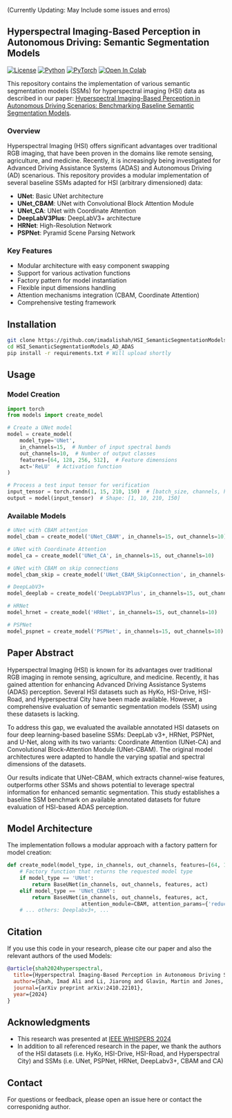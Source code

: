 (Currently Updating: May Include some issues and erros)

## Hyperspectral Imaging-Based Perception in Autonomous Driving: Semantic Segmentation Models

[![License](https://img.shields.io/badge/License-MIT-blue.svg)](https://opensource.org/licenses/MIT)
[![Python](https://img.shields.io/badge/Python-3.8%2B-blue)](https://www.python.org/)
[![PyTorch](https://img.shields.io/badge/PyTorch-1.10%2B-orange)](https://pytorch.org/)
[![Open In Colab](https://colab.research.google.com/assets/colab-badge.svg)](https://colab.research.google.com/github/imadalishah/HSI_SemanticSegmentationModels_AD_ADAS/blob/main/HSI_SemanticSegmentation_Models.ipynb)

This repository contains the implementation of various semantic segmentation models (SSMs) for hyperspectral imaging (HSI) data as described in our paper: [Hyperspectral Imaging-Based Perception in Autonomous Driving Scenarios: Benchmarking Baseline Semantic Segmentation Models](https://arxiv.org/pdf/2410.22101).

### Overview

Hyperspectral Imaging (HSI) offers significant advantages over traditional RGB imaging, that have been proven in the domains like remote sensing, agriculture, and medicine. Recently, it is increasingly being investigated for Advanced Driving Assistance Systems (ADAS) and Autonomous Driving (AD) scenarious. This repository provides a modular implementation of several baseline SSMs adapted for HSI (arbitrary dimensioned) data:

- **UNet**: Basic UNet architecture
- **UNet_CBAM**: UNet with Convolutional Block Attention Module
- **UNet_CA**: UNet with Coordinate Attention
- **DeepLabV3Plus**: DeepLabV3+ architecture
- **HRNet**: High-Resolution Network
- **PSPNet**: Pyramid Scene Parsing Network

### Key Features

- Modular architecture with easy component swapping
- Support for various activation functions
- Factory pattern for model instantiation
- Flexible input dimensions handling
- Attention mechanisms integration (CBAM, Coordinate Attention)
- Comprehensive testing framework

## Installation

```bash
git clone https://github.com/imadalishah/HSI_SemanticSegmentationModels_AD_ADAS.git
cd HSI_SemanticSegmentationModels_AD_ADAS
pip install -r requirements.txt # Will upload shortly
```

## Usage

### Model Creation

```py
import torch
from models import create_model

# Create a UNet model
model = create_model(
    model_type='UNet',
    in_channels=15,  # Number of input spectral bands
    out_channels=10,  # Number of output classes
    features=[64, 128, 256, 512],  # Feature dimensions
    act='ReLU'  # Activation function
)

# Process a test input tensor for verification
input_tensor = torch.randn(1, 15, 210, 150)  # [batch_size, channels, height, width]
output = model(input_tensor)  # Shape: [1, 10, 210, 150]
```

### Available Models

```py
# UNet with CBAM attention
model_cbam = create_model('UNet_CBAM', in_channels=15, out_channels=10)

# UNet with Coordinate Attention
model_ca = create_model('UNet_CA', in_channels=15, out_channels=10)

# UNet with CBAM on skip connections
model_cbam_skip = create_model('UNet_CBAM_SkipConnection', in_channels=15, out_channels=10)

# DeepLabV3+
model_deeplab = create_model('DeepLabV3Plus', in_channels=15, out_channels=10)

# HRNet
model_hrnet = create_model('HRNet', in_channels=15, out_channels=10)

# PSPNet
model_pspnet = create_model('PSPNet', in_channels=15, out_channels=10)
```

## Paper Abstract

Hyperspectral Imaging (HSI) is known for its advantages over traditional RGB imaging in remote sensing, agriculture, and medicine. Recently, it has gained attention for enhancing Advanced Driving Assistance Systems (ADAS) perception. Several HSI datasets such as HyKo, HSI-Drive, HSI-Road, and Hyperspectral City have been made available. However, a comprehensive evaluation of semantic segmentation models (SSM) using these datasets is lacking.

To address this gap, we evaluated the available annotated HSI datasets on four deep learning-based baseline SSMs: DeepLab v3+, HRNet, PSPNet, and U-Net, along with its two variants: Coordinate Attention (UNet-CA) and Convolutional Block-Attention Module (UNet-CBAM). The original model architectures were adapted to handle the varying spatial and spectral dimensions of the datasets.

Our results indicate that UNet-CBAM, which extracts channel-wise features, outperforms other SSMs and shows potential to leverage spectral information for enhanced semantic segmentation. This study establishes a baseline SSM benchmark on available annotated datasets for future evaluation of HSI-based ADAS perception.

## Model Architecture

The implementation follows a modular approach with a factory pattern for model creation:

```py
def create_model(model_type, in_channels, out_channels, features=[64, 128, 256, 512], act='ReLU'):
    # Factory function that returns the requested model type
    if model_type == 'UNet':
        return BaseUNet(in_channels, out_channels, features, act)
    elif model_type == 'UNet_CBAM':
        return BaseUNet(in_channels, out_channels, features, act,
                        attention_module=CBAM, attention_params={'reduction': 16})
    # ... others: Deeplabv3+, ...
```

## Citation

If you use this code in your research, please cite our paper and also the relevant authors of the used Models:

```bibtex
@article{shah2024hyperspectral,
  title={Hyperspectral Imaging-Based Perception in Autonomous Driving Scenarios: Benchmarking Baseline Semantic Segmentation Models},
  author={Shah, Imad Ali and Li, Jiarong and Glavin, Martin and Jones, Edward and Ward, Enda and Deegan, Brian},
  journal={arXiv preprint arXiv:2410.22101},
  year={2024}
}
```

## Acknowledgments

- This research was presented at [IEEE WHISPERS 2024](https://doi.org/10.1109/WHISPERS65427.2024.10876494)
- In addition to all referenced research in the paper, we thank the authors of the HSI datasets (i.e. HyKo, HSI-Drive, HSI-Road, and Hyperspectral City) and SSMs (i.e. UNet, PSPNet, HRNet, DeepLabv3+, CBAM and CA)

## Contact

For questions or feedback, please open an issue here or contact the corresponidng author.
